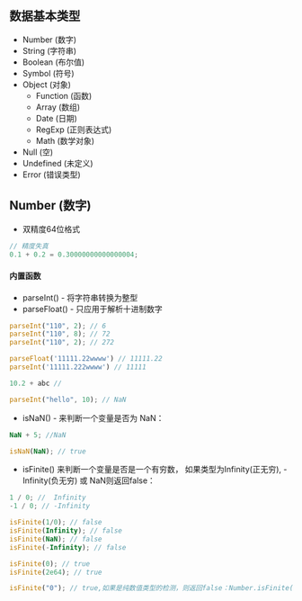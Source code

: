 ## 数据基本类型
* Number (数字)
* String (字符串)
* Boolean (布尔值)
* Symbol (符号)
* Object (对象)
    * Function (函数)
    * Array (数组)
    * Date (日期)
    * RegExp (正则表达式)
    * Math (数学对象)
* Null (空)
* Undefined (未定义)
* Error (错误类型)


## Number (数字)
* 双精度64位格式
````javascript
// 精度失真
0.1 + 0.2 = 0.30000000000000004;
````

#### 内置函数
* parseInt() - 将字符串转换为整型
* parseFloat() - 只应用于解析十进制数字
````javascript
parseInt("110", 2); // 6
parseInt("110", 8); // 72
parseInt("110", 2); // 272

parseFloat('11111.22wwww') // 11111.22
parseInt('11111.222wwww') // 11111

10.2 + abc // 

parseInt("hello", 10); // NaN
````
* isNaN() - 来判断一个变量是否为 NaN：
````javascript
NaN + 5; //NaN

isNaN(NaN); // true
````

* isFinite() 来判断一个变量是否是一个有穷数， 如果类型为Infinity(正无穷), -Infinity(负无穷) 或 NaN则返回false：
````javascript
1 / 0; //  Infinity
-1 / 0; // -Infinity

isFinite(1/0); // false 
isFinite(Infinity); // false 
isFinite(NaN); // false 
isFinite(-Infinity); // false 

isFinite(0); // true 
isFinite(2e64); // true 

isFinite("0"); // true,如果是纯数值类型的检测，则返回false：Number.isFinite("0");
````
